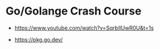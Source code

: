 # Go/Golange Crash Course

- <https://www.youtube.com/watch?v=SqrbIlUwR0U&t=1s>

* <https://pkg.go.dev/>
